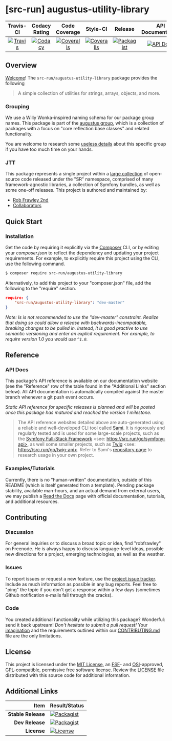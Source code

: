 
# [src-run] augustus-utility-library

|       Travis-CI        |      Codacy Rating      |      Code Coverage      |        Style-CI         |         Release         |    API Documentation    |
|:----------------------:|:-----------------------:|:-----------------------:|:-----------------------:|:-----------------------:|:-----------------------:|
| [![Travis](https://src.run/augustus-utility-library/travis.svg)](https://src.run/augustus-utility-library/travis) | [![Codacy](https://src.run/augustus-utility-library/codacy.svg)](https://src.run/augustus-utility-library/codacy) | [![Coveralls](https://src.run/augustus-utility-library/coveralls.svg)](https://src.run/augustus-utility-library/coveralls) | [![Coveralls](https://src.run/augustus-utility-library/styleci.svg)](https://src.run/augustus-utility-library/styleci) | [![Packagist](https://src.run/augustus-utility-library/packagist.svg)](https://src.run/augustus-utility-library/packagist) | [![API Docs](https://src.run/augustus-utility-library/api.svg)](https://src.run/augustus-utility-library/api) | 


## Overview

[Welcome](https://src.run/go/readme_welcome)!
The `src-run/augustus-utility-library` package provides the following

> A simple collection of utilities for strings, arrays, objects, and more.

### Grouping

We use a Willy Wonka-inspired naming schema for our package group names. This package is part of the
[augustus group](https://src.run/augustus-utility-library/group), which is a collection of packages with a focus
on "core reflection base classes" and related functionality.

You are welcome to research some [useless details](https://src.run/augustus-utility-library/group_explanation)
about this specific group if you have too much time on your hands.

### JTT

This package represents a single project within a [large collection](https://src.run/go/explore) of open-source code
released under the "SR" namespace, comprised of many framework-agnostic libraries, a collection of Symfony bundles, as
well as some one-off releases. This project is authored and maintained by:

- [Rob Frawley 2nd](https://src.run/rmf)
- [Collaborators](https://src.run/augustus-utility-library/github_collaborators)


## Quick Start

### Installation

Get the code by requiring it explicitly via the [Composer](https://getcomposer.com) CLI, or by editing your
*composer.json* to reflect the dependency and updating your project requirements. For example, to explicitly require
this project using the CLI, use the following command.

```bash
$ composer require src-run/augustus-utility-library
```

Alternatively, to add this project to your "composer.json" file, add the following to the "require" section.

```json
require: {
	"src-run/augustus-utility-library": "dev-master"
}
```

*Note: Is is not recommended to use the "dev-master" constraint. Realize that doing so could allow a release with
backwards-incompatable, breaking changes to be pulled in. Instead, it is good practive to use semantic versioning and
enter an explicit requirement. For example, to require version 1.0 you would use `^1.0`.*


## Reference

### API Docs

This package's API reference is available on our documentation website (see the "Reference" row of the table found in
the "Additional Links" section below). All API documentation is automatically compiled against the master branch
whenever a git push event occurs.

*Static API reference for specific releases is planned and will be posted once this package has matured and reached
the version 1 milestone*.

> The API reference websites detailed above are auto-generated using a reliable and well-developed CLI tool called
> [Sami](https://src.run/go/sami). It is rigorously and regularly tested and is used for some large-scale projects, such
> as the [Symfony Full-Stack Framework](https://src.run/go/symfony) <see: https://src.run/go/symfony-api>, as well some
> smaller projects, such as [Twig](https://src.run/go/sami-twig) <see: https://src.run/go/twig-api>. Refer to Sami's
> [repository page](https://src.run/go/sami) to research usage in your own project.

### Examples/Tutorials

Currently, there is no "human-written" documentation, outside of this README (which is itself generated from a
template). Pending package stability, available man-hours, and an actual demand from external users, we may publish
a [Read the Docs](https://src.run/go/rtd) page with official documentation, tutorials, and additional resources.


## Contributing

### Discussion

For general inquiries or to discuss a broad topic or idea, find "robfrawley" on Freenode. He is always happy to 
discuss language-level ideas, possible new directions for a project, emerging technologies, as well as the weather.

### Issues

To report issues or request a new feature, use the [project issue tracker](https://src.run/augustus-utility-library/github_issues).
Include as much information as possible in any bug reports. Feel free to "ping" the topic if you don't get a response
within a few days (sometimes Github notification e-mails fall through the cracks).

### Code

You created additional functionality while utilizing this package? Wonderful: send it back upstream! *Don't hesitate to
submit a pull request!* Your [imagination](https://src.run/go/readme_imagination) and the requirements outlined within
our [CONTRIBUTING.md](https://src.run/augustus-utility-library/contributing) file are the only limitations.


## License

This project is licensed under the [MIT License](https://src.run/go/mit), an [FSF](https://src.run/go/fsf)- and 
[OSI](https://src.run/go/osi)-approved, [GPL](https://src.run/go/gpl)-compatible, permissive free software license.
Review the [LICENSE](https://src.run/augustus-utility-library/license) file distributed with this source code for additional
information.


## Additional Links

| Item               | Result/Status                                                                                                      |
|-------------------:|:-------------------------------------------------------------------------------------------------------------------|
| __Stable Release__ | [![Packagist](https://src.run/augustus-utility-library/packagist.svg)](https://src.run/augustus-utility-library/packagist)     |
| __Dev Release__    | [![Packagist](https://src.run/augustus-utility-library/packagist_pre.svg)](https://src.run/augustus-utility-library/packagist) |
| __License__        | [![License](https://src.run/augustus-utility-library/license.svg)](https://src.run/augustus-utility-library/license)           |

